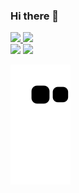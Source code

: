 ### Hi there 👋

 <div>
  <a href="https://github.com/deyvisrf">
  <img height="180em" src="https://github-readme-stats.vercel.app/api?username=deyvisrf&show_icons=true&theme=dark&include_all_commits=true&count_private=true"/>
  <img height="180em" src="https://github-readme-stats.vercel.app/api/top-langs/?username=deyvisrf&layout=compact&langs_count=7&theme=dark"/>
</div>
  
  <div> 
  <a href = "mailto:deyvisrf@gmail.com"><img src="https://img.shields.io/badge/-Gmail-%23333?style=for-the-badge&logo=gmail&logoColor=white" target="_blank"></a>
  <a href="https://www.linkedin.com/in/deyvisrf" target="_blank"><img src="https://img.shields.io/badge/-LinkedIn-%230077B5?style=for-the-badge&logo=linkedin&logoColor=white" target="_blank"></a> 
</div>

  ![Snake animation](https://github.com/rafaballerini/rafaballerini/blob/output/github-contribution-grid-snake.svg)
